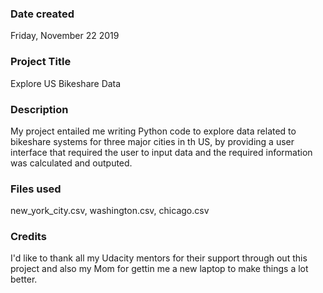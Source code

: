 ### Date created
Friday, November 22 2019

### Project Title
Explore US Bikeshare Data


### Description
My project entailed me writing Python code to explore data related to bikeshare systems for three major cities in th US,
 by providing a user interface that required the user to input data and the required information was calculated and outputed. 

### Files used
new_york_city.csv, washington.csv, chicago.csv

### Credits
I'd like to thank all my Udacity mentors for their support through out this project and also my Mom for gettin me a new laptop to make things a lot better.

